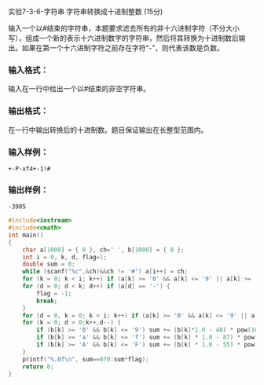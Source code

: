 实验7-3-6-字符串 字符串转换成十进制整数 (15分)

输入一个以#结束的字符串，本题要求滤去所有的非十六进制字符（不分大小写），组成一个新的表示十六进制数字的字符串，然后将其转换为十进制数后输出。如果在第一个十六进制字符之前存在字符“-”，则代表该数是负数。

### 输入格式：

输入在一行中给出一个以#结束的非空字符串。

### 输出格式：

在一行中输出转换后的十进制数。题目保证输出在长整型范围内。

### 输入样例：

```in
+-P-xf4+-1!#
```

### 输出样例：

```out
-3905
```



```c++
#include<iostream>
#include<cmath>
int main()
{
	char a[1000] = { 0 }, ch=' ', b[1000] = { 0 };
	int i = 0, k, d, flag=1;
	double sum = 0;
	while (scanf("%c",&ch)&&ch != '#') a[i++] = ch;
	for (k = 0; k < i; k++) if (a[k] >= '0' && a[k] <= '9' || a[k] >= 'a' && a[k] <= 'f' || a[k] >= 'A' && a[k] <= 'F') break;
	for (d = 0; d < k; d++) if (a[d] == '-') {
		flag = -1;
		break;
	}
	for (d = 0, k = 0; k < i; k++) if (a[k] >= '0' && a[k] <= '9' || a[k] >= 'a' && a[k] <= 'f' || a[k] >= 'A' && a[k] <= 'F') b[d++] = a[k];
	for (k = 0; d > 0;k++,d--) {
		if (b[k] >= '0' && b[k] <= '9') sum += (b[k]*1.0 - 48) * pow(16, d*1.0 - 1);
		if (b[k] >= 'a' && b[k] <= 'f') sum += (b[k] * 1.0 - 87) * pow(16, d*1.0 - 1);
		if (b[k] >= 'A' && b[k] <= 'F') sum += (b[k] * 1.0 - 55) * pow(16, d*1.0 - 1);
	}
	printf("%.0f\n", sum==0?0:sum*flag);
	return 0;
}
```

